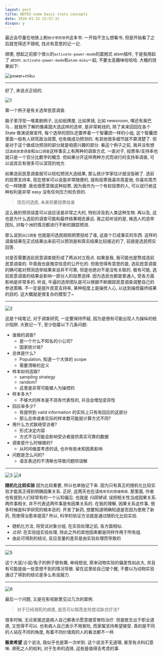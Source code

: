 ```yaml
---
layout: post
title: NOTE5-some basic stats concepts
date: 2016-01-22 23:57:31
disqus: y
---
```


最近会尽量在地铁上刷`统计学的世界`这本书.
一开始不怎么想看书, 但是开始看了之后就觉得还不错呢, 找点有意思的记一记.

顺便, 想起之前那个很火的`activate-power-mode`的震撼式 atom插件,
于是我用起了 atom.
`activate-power-mode`和`atom-miku`一起, 不要太恶趣味哈哈哈.
大概的效果如下:

![power+miku](/assets/images/apm-miku.gif)

---
好了, 来说点正经的.

![1](/assets/images/basic-stats-note-1.jpg)

第一个例子是有关选举民意调查.

脑子里浮现一堆美剧例子, 比如纸牌屋, 比如黑镜, 比如 newsroom, 噢还有奥巴马...
就我所了解的像美国大选这样的选举, 是非常耗钱的, 除了来来回回在各个 State
做演说做宣传, 每个选举的团队还要养着一个智囊团一样的小组, 这个智囊团里面一般有人研究政治政策,
也有做成功预测的. 有其他很多细节就不算清楚了. 但是对于这个做成功预测的部分就是咱感兴趣的部分.
看这个例子之前, 我并没有想过`选前民意调查`和`出口调查`这样事实上有两种的调查方式.
一直对于, 投票率/支持率也就只是一个百分比数字的概念.
但如果分开这样两种方式而进行的支持率调查, 可以说其实有很多可以深究的地方.

如果选前民意调查就可以轻松预测大选结果, 那么统计学家估计就没饭碗了.
选前的投票支持率, 现在想来可以说是非常随便的, 就和投票我喜欢周星驰, 你喜欢周杰伦一样随便.
我也很愿意做这种投票, 因为我作为一个有权投票的人, 可以说行驶这种权利是非常 easy 没有任何压力和负担的.

> 现在问选民, 未来将要投票给谁

这么做的预测误差可以说应该是非常之大的, 特别涉及到人类这种生物.
再以及, 这也是为什么选前的调查可能和最终结果相去甚远.
我之前听说的是, 候选人的选举团队, 对每个洲的情况都进行不断的跟踪预测.

那么说到`出口调查` 也就是问选民刚刚把票投给了谁, 这是个已成事实的东西.
这样的调查结果在正式结果出来前可以预测是和真实结果比较接近的了, 前提是选民照实回答.

对是否需要选前民意调查就形成了两派对立观点. 如果是我, 我可能也是赞成选前民意调查的.
毕竟我也是推崇信息的公开化的.
但我觉得有意思的是, 选前民意调查的确可能对预测选举结果来说并不可靠, 但是也绝对不是没有关联的.
极有可能, 选前民意调查的结果会影响一部分人的投票选择.
因为选民也都是普通人, 受各方面影响是非常多的.
听说, 牛逼的选举团队是可以根据不断跟踪民意调查调整自己的参选策略.
不一定是提升民意支持率, 某种程度上是操控人心, 以达到操控最终结果的目的.
这大概就是很复杂的模型了~

---

![2](/assets/images/basic-stats-note-2.jpg)

这是个纯笔记, 对于调查研究, 一定要保持怀疑, 因为是很有可能出现人为操纵的统计陷阱.
大致记一下, 至少抱着以下几条问题:

* 谁做的调查?
    * 是一个什么不知名的小公司?
    * 国家统计局?
* 总体是什么?
    * Population, 知道一个大体的 scope
    * 需要清晰的定义
* 样本如何选取?
    * sampling strategy
    * random?
    * 这里是非常可能被人为操控的
* 样本多大?
    * 不够大的样本是不具有代表性的, 并且会增加变异性
* 回应率多少?
    * 有提供到 valid information 的实际上只有有回应的这部分
    * 那么总体或者实际的样本数可能就计算方式不同?
* 用什么方式联络受访者?
    * 形式决定内容
    * 方式不当可能会影响受访者提供真实可靠的数据
* 调查是什么时候做的?
    * 从时间维度考虑的话, 也许有些未知因素影响
* 问题是怎么问的?
    * 语言表述的不清晰也导致问题呗误解

---

![3](/assets/images/basic-stats-note-3.jpg)
![4](/assets/images/basic-stats-note-4.jpg)

**随机化比较实验**
因为比较重要, 所以也单独记下来. 因为只有真正的随机化比较实验才能真正得到明确因果关系.
正好, 这两天也在读`程序员的思维修炼`. 那里面, 作者也有提到人们经常有的一个认知偏见.
也就是 *归因错误*, 误把相关性当成因果关系. 两件事相关, 并不代表这两件事是有因果关系的.
在我的理解, 因果关系这件事, 很多时候是科学研究的根本目的.
开发了新药, 想要知道明确知道是否因为使用了新药, 而使得治愈率提高?
所以, 科学的验证方法就是通过随机化比较实验.

* 随机化方法, 将受试对象分组, 在实验处理之前, 各方面相似.
* *比较*: 在实验组实验处理, 除此之外的其他因素都是同样作用于所有组.
* 由此可得到的结论, 反应变量的差异是由实验处理而导致的

---

![5](/assets/images/basic-stats-note-5.jpg)

这个大鼠/小鼠/兔子的例子很有趣, 单纯想说, 原来动物实验的偏差性如此大,
并且有可能是由一些意想不到的情况导致.
留在这里给自己提个醒, 不要以为动物实验通过了得到的结论是多么有说服力.

---

![6](/assets/images/basic-stats-note-6.jpg)

最后一个问题, 又是在影视剧里见过几次的案例.

> 对于已经濒死的病患, 是否可以铤而走险尝试新式疗法?

很多时候, 无论家属还是病人自己都表示愿意接受冒险治疗. 但是医生出于职业道德, 又觉得不可以.
也有病人自己表示不用冒险, 而家属坚持希望接受.
真的是不同的人站在不同的角度, 有着不同价值观的人的看法都不一样.

**贩卖希望** 这个说法, 我似乎也是第一次听到. 这个说法不无道理, 甚至有点科幻意味.
濒死之人的权利, 对于生命的选择, 这些是值得去考虑的事.
